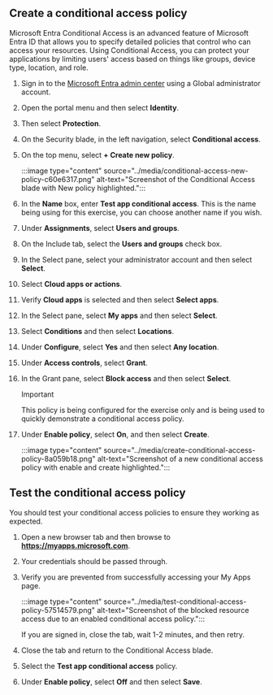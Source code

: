 ## Create a conditional access policy

Microsoft Entra Conditional Access is an advanced feature of Microsoft Entra ID that allows you to specify detailed policies that control who can access your resources. Using Conditional Access, you can protect your applications by limiting users' access based on things like groups, device type, location, and role.

1.  Sign in to the [Microsoft Entra admin center](https://entra.microsoft.com/) using a Global administrator account.
2.  Open the portal menu and then select **Identity**.
3.  Then select **Protection**.
4.  On the Security blade, in the left navigation, select **Conditional access**.
5.  On the top menu, select **+ Create new policy**.
    
    :::image type="content" source="../media/conditional-access-new-policy-c60e6317.png" alt-text="Screenshot of the Conditional Access blade with New policy highlighted.":::
    
6.  In the **Name** box, enter **Test app conditional access**. This is the name being using for this exercise, you can choose another name if you wish.
7.  Under **Assignments**, select **Users and groups**.
8.  On the Include tab, select the **Users and groups** check box.
9.  In the Select pane, select your administrator account and then select **Select**.
10. Select **Cloud apps or actions**.
11. Verify **Cloud apps** is selected and then select **Select apps**.
12. In the Select pane, select **My apps** and then select **Select**.
13. Select **Conditions** and then select **Locations**.
14. Under **Configure**, select **Yes** and then select **Any location**.
15. Under **Access controls**, select **Grant**.
16. In the Grant pane, select **Block access** and then select **Select**.
    
    > [!IMPORTANT]
    > This policy is being configured for the exercise only and is being used to quickly demonstrate a conditional access policy.
17. Under **Enable policy**, select **On**, and then select **Create**.
    
    :::image type="content" source="../media/create-conditional-access-policy-8a059b18.png" alt-text="Screenshot of a new conditional access policy with enable and create highlighted.":::
    

## Test the conditional access policy

You should test your conditional access policies to ensure they working as expected.

1.  Open a new browser tab and then browse to **https://myapps.microsoft.com**.
2.  Your credentials should be passed through.
3.  Verify you are prevented from successfully accessing your My Apps page.
    
    :::image type="content" source="../media/test-conditional-access-policy-57514579.png" alt-text="Screenshot of the blocked resource access due to an enabled conditional access policy.":::
    
    
    If you are signed in, close the tab, wait 1-2 minutes, and then retry.
4.  Close the tab and return to the Conditional Access blade.
5.  Select the **Test app conditional access** policy.
6.  Under **Enable policy**, select **Off** and then select **Save**.
